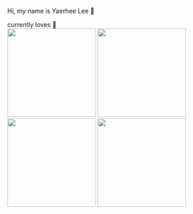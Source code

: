 <!-- [![Hits](https://hits.seeyoufarm.com/api/count/incr/badge.svg?url=https%3A%2F%2Fgithub.com%2FYaerhee%2Fyaerhee&count_bg=%23C3A2D5&title_bg=%23945D9C&icon=&icon_color=%23E7E7E7&title=Yaerhee%27s+visitors&edge_flat=false)](https://hits.seeyoufarm.com) -->

Hi, my name is Yaerhee Lee :wave:  
  
currently loves :sparkling_heart:   
[<img src="https://i1.sndcdn.com/artworks-8ml6I4GJKyZf-0-t500x500.jpg" width="200" height="200" />](https://youtu.be/3DTR0aGf92I)
[<img src="[https://geo-media.beatport.com/image_size/1400x1400/f7e4ac2b-a33f-4ba0-b55b-e9b1afbf67b1.jpg](https://is2-ssl.mzstatic.com/image/thumb/Music126/v4/7c/4d/74/7c4d742c-1e6a-71ac-1bad-23823cd34730/cover.jpg/1200x1200bf-60.jpg)" width="200" height="200" />](https://youtu.be/eBaQJQOz7hY)
[<img src="https://sportshub.cbsistatic.com/i/2022/07/14/9d79a9cf-6139-4982-9ed5-3f64082a4941/everything-goes-on-album-art.jpg?auto=webp&width=3000&height=1995&crop=1.504:1,smart" width="200" height="200" />](https://youtu.be/izHyKdrSKvo)
[<img src="https://i.scdn.co/image/ab67616d0000b27322b392532bd082d33d74500b" width="200" height="200" />](https://youtu.be/qMuwmc_QUCI)
